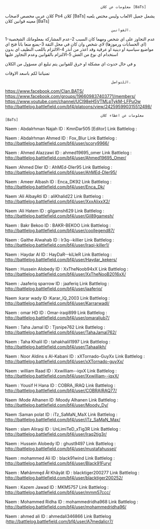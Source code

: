                                                 معلومات عن كلان [BaTs]
كلان عربي مخصص لاصحاب Ps4 
كلان [BaTs] يشمل جميل الالعاب وليس مختص بلعبه معينه
قوانين كلان [BaTs]

                                                     القوانين.

1-عدم التجاوز على اي شخص ومهما كان السبب
2-عدم المشاركة بمعلوماتك الشخصية (اي الحسابات ورموزها) لاي شخص وان كان في محل الثقة
3-يمنع منعا باتأ فتح اي مواضيع سياسية او دينية او عرقية وقد اعذر من أنذر
4-الالتزام باللعب النظيف اي بدون استخدام اي نوع من الغش 
5-الالتزام بالقوانين وعدم التجاوز عليها 

و في حال حدوث اي مشكلة او خرق للقوانين يتم تبليغ اي مسؤول من الكلان 

تمنياتنا لكم باسعد الاوقات 

                                                     اللتواصل.

https://www.facebook.com/Clan.BATS/
https://www.facebook.com/groups/196609837403771/members/
https://www.youtube.com/channel/UCI98eH5VTMLpTykM-LFPuOw
http://battlelog.battlefield.com/bf4/platoons/view/242595990315512498/


                                                معلومات عن اعظاء كلان [BaTs]

Naem : Abdalrhman Najah ID : KmnDar505 [Editor] 
Link Battlelog : 

Naem : Abdalrhman Ahmed ID : Fox_Blur
Link Battlelog : http://battlelog.battlefield.com/bf4/user/scory9966/

Naem : Ahmed Alazzawi ID : ahmed19695_omer
Link Battlelog : http://battlelog.battlefield.com/bf4/user/Ahmed19695_Omer/

Naem :Ahmed Dler ID : AhMEd-Dler95 
Link Battlelog : http://battlelog.battlefield.com/bf4/user/AhMEd-Dler95/

Naem : Ameer Albash ID : Enca_DK92
Link Battlelog : http://battlelog.battlefield.com/bf4/user/Enca_Dk/

Naem :Ali AlbayAti ID : aliKhalid22
Link Battlelog : http://battlelog.battlefield.com/bf4/user/XxxAlixxX2/

Naem :Ali Hatem ID : gilgamsh629
Link Battlelog : http://battlelog.battlefield.com/bf4/user/Gil89gamesh/
 
Naem : Bakr Bekoo ID : BAKR-BEKOO
Link Battlelog : http://battlelog.battlefield.com/bf4/user/coollegend87/

Naem : Gaithe Alwahab ID : Ir3q--killier
Link Battlelog : http://battlelog.battlefield.com/bf4/user/Iraqi-killer1/

Naem : Haydar Al ID : HayDaR--kiLleR
Link Battlelog : http://battlelog.battlefield.com/bf4/user/Haydar_kekers/

Naem : Hussein Alobedy ID : XxTheNoob94xX
Link Battlelog : http://battlelog.battlefield.com/bf4/user/XxTheNooB2016xX/

Naem : Jaaferiq sparrow ID : jaaferiq
Link Battlelog : http://battlelog.battlefield.com/bf4/user/jaaferiq/

Naem :karar wady ID :Karar_IQ_2003
Link Battlelog : http://battlelog.battlefield.com/bf4/user/KarrarwadI/

Naem : omar HD ID : Omar-iraqi899
Link Battlelog : http://battlelog.battlefield.com/bf4/user/omaraljub7/

Naem : Taha Jamal ID : Tjsnipe762
Link Battlelog : http://battlelog.battlefield.com/bf4/user/TahaJamal762/

Naem : Taha Khalil ID : tahakhalil1997
Link Battlelog : http://battlelog.battlefield.com/bf4/user/Tahaalikh/

Naem : Noor Aldins s Al-Kabani  ID : xXTornado-GuyXx
Link Battlelog : http://battlelog.battlefield.com/bf4/user/xXTornado-guyXx/

Naem : william Raad ID : Xxwilliam--iqxX
Link Battlelog : http://battlelog.battlefield.com/bf4/user/Xxwilliam--iqxX/

Naem : Yousif H Hana ID : COBRA_IRAQ
Link Battlelog : http://battlelog.battlefield.com/bf4/user/COBRAIRAQ77/

Naem :Mode Alhanen  ID :Moody Alhanen
Link Battlelog : http://battlelog.battlefield.com/bf4/user/Moody_Dy/

Naem :Saman polat ID : iTz_SaMaN_MaX
Link Battlelog : http://battlelog.battlefield.com/bf4/user/iTz_SaMaN_Max/

Naem : slam Aliraqi ID : UnLimiTeD_xTig3R
Link Battlelog : http://battlelog.battlefield.com/bf4/user/Iraq2tig3r/

Naem : Hussein Alobedy ID : ghust9497
Link Battlelog : http://battlelog.battlefield.com/bf4/user/mustafahussei/

Naem : mohammed Ali ID : black91wind
Link Battlelog : http://battlelog.battlefield.com/bf4/user/Black91Fury/

Naem : Møhâmmęd Âł Khãyãt ID : blacktiger200277
Link Battlelog : http://battlelog.battlefield.com/bf4/user/blacktiger200252/

Naem : Kazem Jawad  ID : MKM5757
Link Battlelog : http://battlelog.battlefield.com/bf4/user/mmm57ccc/

Naem : Mohammed Ridha  ID : mohammedridha968
Link Battlelog : http://battlelog.battlefield.com/bf4/user/mohammedridha96/

Naem : ahmed ali ID : ahmedali346866
Link Battlelog :http://battlelog.battlefield.com/bf4/user/A7medalicr7/
